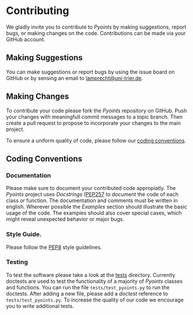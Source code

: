 # Contributing

We gladly invite you to contribute to *Pyoints* by making suggestions, report
bugs, or making changes on the code. Contributions can be made via your GitHub 
account.


## Making Suggestions 

You can make suggestions or report bugs by using the issue board on GitHub or 
by sensing an email to lamprecht@uni-trier.de.


## Making Changes

To contribute your code please fork the *Pyoints* repository on GitHub. Push 
your changes with meaningfull commit messages to a topic branch. Then create 
a pull request to propose to incorporate your changes to the main project.

To ensure a uniform quality of code, please follow our 
[coding conventions](#coding-conventions).


## Coding Conventions

### Documentation

Please make sure to document your contributed code appropiatly. The *Pyoints*
project uses *Docstrings* 
([PEP257](https://www.python.org/dev/peps/pep-0257/) 
to document the code of each class or function. The documentation and comments 
must be written in english. Wherever possible the *Examples* section should 
illustrate the basic usage of the code. The examples should also cover special
cases, which might reveal unexpected behavior or major bugs.
 

### Style Guide.

Please follow the [PEP8](https://www.python.org/dev/peps/pep-0008/) style 
guidelines.


### Testing

To test the software please take a look at the [tests](tests) directory.
Currently doctests are used to test the functionality of a majority of 
*Pyoints* classes and functions. You can run the file ``tests/test_pyoints.py``
to run the doctests. After adding a new file, please add a *doctest* reference 
to ``tests/test_pyoints.py``. To increase the quality of our code we encourage
you to write additional tests.

